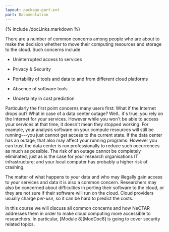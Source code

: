```yaml
---
layout: package-part-ext
part: Documentation 
---
```


{% include /docLinks.markdown %}

There are a number of common concerns among people who are about to make the decision whether to move their computing resources and storage to the cloud. Such concerns include

* Uninterrupted access to services

* Privacy & Security	

* Portability of tools and data to and from different cloud platforms

* Absence of software tools

* Uncertainty in cost prediction


Particularly the first point concerns many users first: What if the Internet drops out? What in case of a data center outage? Well.. it's true, you rely on the Internet for your services. However while you won't be able to access your services at that time, it doesn't mean they stopped working: For example, your analysis software on your compute resources will still be running---you just cannot get access to the current state. If the data center has an outage, that also may affect your running programs. However you can trust the data center is run professionally to reduce such occurrences as much as possible. The risk of an outage cannot be completely eliminated, just as is the case for your research organisations IT infrastructure; and your local computer has probably a higher risk of crashing.

The matter of what happens to your data and who may illegally gain access to your services and data it is also a common concern. Researchers may also be concerned about difficulties in porting their software to the cloud, or they are not sure if their software will run on the cloud. Cloud providers usually charge *per-use*, so it can be hard to predict the costs.
 
In this course we will discuss all common concerns and how NeCTAR addresses them in order to make cloud computing more accessible to researchers. In particular, [Module 8][ModDoc8] is going to cover security related topics.


